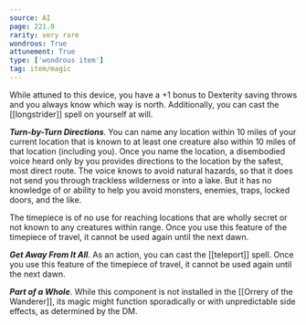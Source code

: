 ```yaml
---
source: AI
page: 221.0
rarity: very rare
wondrous: True
attunement: True
type: ['wondrous item']
tag: item/magic
---
```


While attuned to this device, you have a +1 bonus to Dexterity saving throws and you always know which way is north. Additionally, you can cast the [[longstrider]] spell on yourself at will.

**_Turn-by-Turn Directions_**. You can name any location within 10 miles of your current location that is known to at least one creature also within 10 miles of that location (including you). Once you name the location, a disembodied voice heard only by you provides directions to the location by the safest, most direct route. The voice knows to avoid natural hazards, so that it does not send you through trackless wilderness or into a lake. But it has no knowledge of or ability to help you avoid monsters, enemies, traps, locked doors, and the like.

The timepiece is of no use for reaching locations that are wholly secret or not known to any creatures within range. Once you use this feature of the timepiece of travel, it cannot be used again until the next dawn.

**_Get Away From It All_**. As an action, you can cast the [[teleport]] spell. Once you use this feature of the timepiece of travel, it cannot be used again until the next dawn.

**_Part of a Whole_**. While this component is not installed in the [[Orrery of the Wanderer]], its magic might function sporadically or with unpredictable side effects, as determined by the DM.



